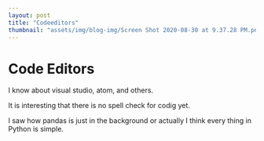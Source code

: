 ```yaml
---
layout: post
title: "Codeeditors"
thumbnail: "assets/img/blog-img/Screen Shot 2020-08-30 at 9.37.28 PM.png"
---
```


# Code Editors

I know about visual studio, atom, and others.  

It is interesting that there is no spell check for codig yet.

I saw how pandas is just in the background or actually I think every thing in Python is simple. 
